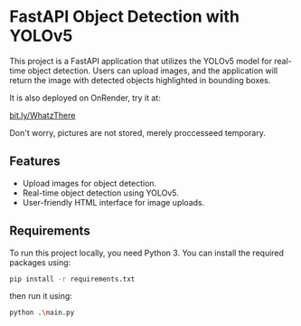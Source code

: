 # FastAPI Object Detection with YOLOv5

This project is a FastAPI application that utilizes the YOLOv5 model for real-time object detection. Users can upload images, and the application will return the image with detected objects highlighted in bounding boxes.

It is also deployed on OnRender, try it at:

[bit.ly/WhatzThere](https://bit.ly/WhatzThere)

Don't worry, pictures are not stored, merely proccesseed temporary.

## Features

- Upload images for object detection.
- Real-time object detection using YOLOv5.
- User-friendly HTML interface for image uploads.

## Requirements

To run this project locally, you need Python 3. You can install the required packages using:

```bash
pip install -r requirements.txt
```

then run it using:

```bash
python .\main.py
```